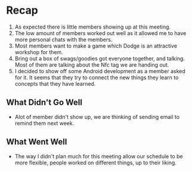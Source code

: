 # Recap

1. As expected there is little members showing up at this meeting.
2. The low amount of members worked out well as it allowed me to have more
   personal chats with the members.
3. Most members want to make a game which Dodge is an attractive workshop for
   them.
4. Bring out a box of swags/goodies got everyone together, and talking. Most of
   them are talking about the Nfc tag we are
   handing out.
5. I decided to show off some Android development as a member asked for it. It
   seems that they try to connect the new things they learn to concepts that
   they have learned.

## What Didn't Go Well

- Alot of member didn't show up, we are thinking of sending email to remind
  them next week.

## What Went Well

- The way I didn't plan much for this meeting allow our schedule to be more
  flexible, people worked on different things, up to their liking.
